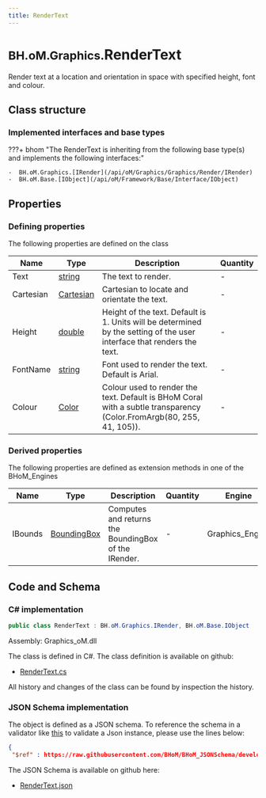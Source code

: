 ```yaml
---
title: RenderText
---
```


# <small>BH.oM.Graphics.</small>**RenderText**

Render text at a location and orientation in space with specified height, font and colour.

## Class structure

### Implemented interfaces and base types

???+ bhom "The RenderText is inheriting from the following base type(s) and implements the following interfaces:"

    -  BH.oM.Graphics.[IRender](/api/oM/Graphics/Graphics/Render/IRender)
    -  BH.oM.Base.[IObject](/api/oM/Framework/Base/Interface/IObject)


## Properties



### Defining properties

The following properties are defined on the class

| Name             | Type             | Description      | Quantity         |
|------------------|------------------|------------------|------------------|
| Text | [string](https://learn.microsoft.com/en-us/dotnet/api/System.String?view=netstandard-2.0) | The text to render. | - |
| Cartesian | [Cartesian](/api/oM/Dimensional/Geometry/CoordinateSystem/Cartesian) | Cartesian to locate and orientate the text. | - |
| Height | [double](https://learn.microsoft.com/en-us/dotnet/api/System.Double?view=netstandard-2.0) | Height of the text. Default is 1. Units will be determined by the setting of the user interface that renders the text. | - |
| FontName | [string](https://learn.microsoft.com/en-us/dotnet/api/System.String?view=netstandard-2.0) | Font used to render the text. Default is Arial. | - |
| Colour | [Color](https://learn.microsoft.com/en-us/dotnet/api/System.Drawing.Color?view=netstandard-2.0) | Colour used to render the text. Default is BHoM Coral with a subtle transparency (Color.FromArgb(80, 255, 41, 105)). | - |


### Derived properties

The following properties are defined as extension methods in one of the BHoM_Engines

| Name             | Type             | Description      | Quantity         | Engine           |
|------------------|------------------|------------------|------------------|------------------|
| IBounds | [BoundingBox](/api/oM/Dimensional/Geometry/Misc/BoundingBox) | Computes and returns the BoundingBox of the IRender. | - | Graphics_Engine |


## Code and Schema

### C# implementation

``` C# title="C#"
public class RenderText : BH.oM.Graphics.IRender, BH.oM.Base.IObject
```

Assembly: Graphics_oM.dll

The class is defined in C#. The class definition is available on github:

- [RenderText.cs](https://github.com/BHoM/BHoM/blob/develop/Graphics_oM/Render\RenderText.cs)

All history and changes of the class can be found by inspection the history.
### JSON Schema implementation

The object is defined as a JSON schema. To reference the schema in a validator like [this](https://www.jsonschemavalidator.net/) to validate a Json instance, please use the lines below:

``` json title="JSON Schema"
{
 "$ref" : https://raw.githubusercontent.com/BHoM/BHoM_JSONSchema/develop/Graphics_oM/RenderText.json}
```

The JSON Schema is available on github here:

- [RenderText.json](https://github.com/BHoM/BHoM_JSONSchema/blob/develop/Graphics_oM/RenderText.json)
